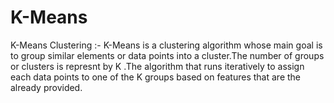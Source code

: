 # K-Means
K-Means Clustering :- K-Means is a clustering algorithm whose main goal is to group similar elements or data points into a cluster.The number of groups or clusters is represnt by K .The algorithm that runs iteratively to assign each data points to one of the K groups based on features that are the already provided.
